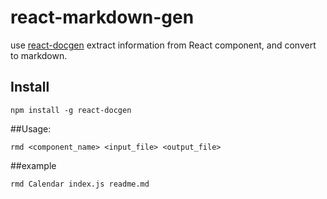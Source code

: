 # react-markdown-gen
use [react-docgen](https://github.com/reactjs/react-docgen/) extract information from React component, and convert to markdown.

## Install

```
npm install -g react-docgen
```

##Usage: 
```
rmd <component_name> <input_file> <output_file>
```

##example
```
rmd Calendar index.js readme.md
```

